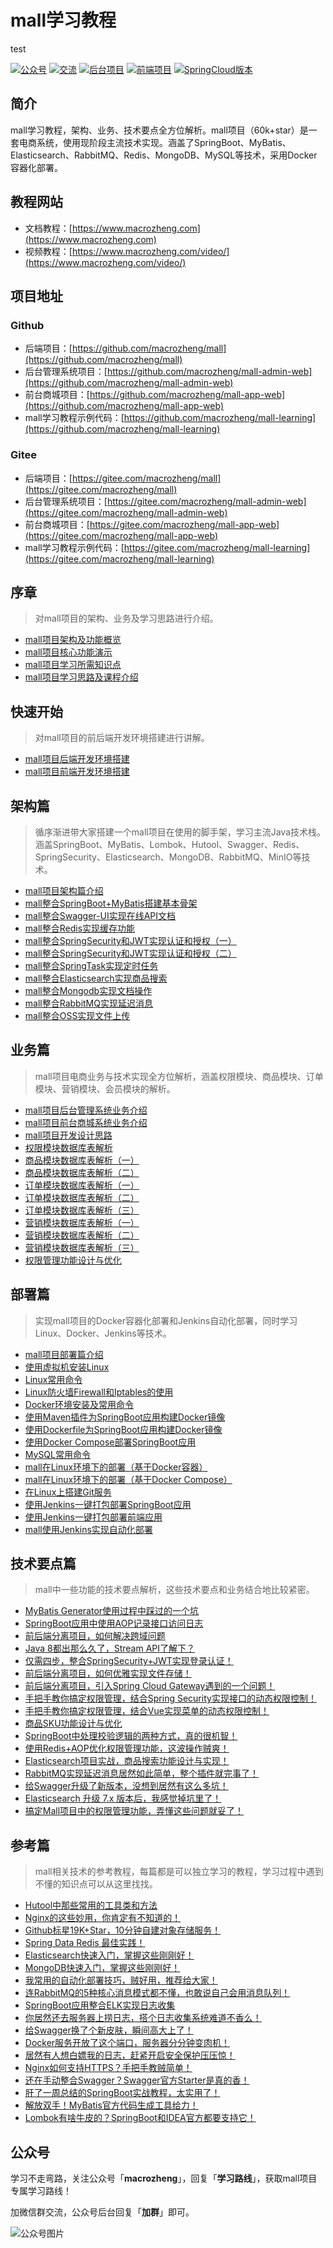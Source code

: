 # mall学习教程
test
<p>
    <a href="#公众号"><img src="http://macro-oss.oss-cn-shenzhen.aliyuncs.com/mall/badge/%E5%85%AC%E4%BC%97%E5%8F%B7-macrozheng-blue.svg" alt="公众号"></a>
    <a href="#公众号"><img src="http://macro-oss.oss-cn-shenzhen.aliyuncs.com/mall/badge/%E4%BA%A4%E6%B5%81-%E5%BE%AE%E4%BF%A1%E7%BE%A4-2BA245.svg" alt="交流"></a>
    <a href="https://github.com/macrozheng/mall"><img src="http://macro-oss.oss-cn-shenzhen.aliyuncs.com/mall/badge/%E5%90%8E%E5%8F%B0%E9%A1%B9%E7%9B%AE-mall-blue.svg" alt="后台项目"></a>
    <a href="https://github.com/macrozheng/mall-admin-web"><img src="http://macro-oss.oss-cn-shenzhen.aliyuncs.com/mall/badge/%E5%89%8D%E7%AB%AF%E9%A1%B9%E7%9B%AE-mall--admin--web-green.svg" alt="前端项目"></a>
    <a href="https://github.com/macrozheng/mall-swarm"><img src="http://macro-oss.oss-cn-shenzhen.aliyuncs.com/mall/badge/Cloud%E7%89%88%E6%9C%AC-mall--swarm-brightgreen.svg" alt="SpringCloud版本"></a>
</p>

## 简介

mall学习教程，架构、业务、技术要点全方位解析。mall项目（60k+star）是一套电商系统，使用现阶段主流技术实现。涵盖了SpringBoot、MyBatis、Elasticsearch、RabbitMQ、Redis、MongoDB、MySQL等技术，采用Docker容器化部署。

## 教程网站

- 文档教程：[https://www.macrozheng.com](https://www.macrozheng.com)
- 视频教程：[https://www.macrozheng.com/video/](https://www.macrozheng.com/video/)

## 项目地址

### Github

- 后端项目：[https://github.com/macrozheng/mall](https://github.com/macrozheng/mall)
- 后台管理系统项目：[https://github.com/macrozheng/mall-admin-web](https://github.com/macrozheng/mall-admin-web)
- 前台商城项目：[https://github.com/macrozheng/mall-app-web](https://github.com/macrozheng/mall-app-web)
- mall学习教程示例代码：[https://github.com/macrozheng/mall-learning](https://github.com/macrozheng/mall-learning)

### Gitee

- 后端项目：[https://gitee.com/macrozheng/mall](https://gitee.com/macrozheng/mall)
- 后台管理系统项目：[https://gitee.com/macrozheng/mall-admin-web](https://gitee.com/macrozheng/mall-admin-web)
- 前台商城项目：[https://gitee.com/macrozheng/mall-app-web](https://gitee.com/macrozheng/mall-app-web)
- mall学习教程示例代码：[https://gitee.com/macrozheng/mall-learning](https://gitee.com/macrozheng/mall-learning)

## 序章

> 对mall项目的架构、业务及学习思路进行介绍。

- [mall项目架构及功能概览](https://www.macrozheng.com/mall/foreword/mall_foreword_01.html)
- [mall项目核心功能演示](https://www.macrozheng.com/mall/foreword/mall_foreword_02.html)
- [mall项目学习所需知识点](https://www.macrozheng.com/mall/foreword/mall_foreword_03.html)
- [mall项目学习思路及课程介绍](https://www.macrozheng.com/mall/foreword/mall_foreword_04.html)

## 快速开始

> 对mall项目的前后端开发环境搭建进行讲解。

- [mall项目后端开发环境搭建](https://www.macrozheng.com/mall/start/mall_deploy_windows.html)
- [mall项目前端开发环境搭建](https://www.macrozheng.com/mall/start/mall_deploy_web.html)

## 架构篇

> 循序渐进带大家搭建一个mall项目在使用的脚手架，学习主流Java技术栈。涵盖SpringBoot、MyBatis、Lombok、Hutool、Swagger、Redis、SpringSecurity、Elasticsearch、MongoDB、RabbitMQ、MinIO等技术。

- [mall项目架构篇介绍](https://www.macrozheng.com/mall/architect/mall_arch_overview.html)
- [mall整合SpringBoot+MyBatis搭建基本骨架](https://www.macrozheng.com/mall/architect/mall_arch_01.html)
- [mall整合Swagger-UI实现在线API文档](https://www.macrozheng.com/mall/architect/mall_arch_02.html)
- [mall整合Redis实现缓存功能](https://www.macrozheng.com/mall/architect/mall_arch_03.html)
- [mall整合SpringSecurity和JWT实现认证和授权（一）](https://www.macrozheng.com/mall/architect/mall_arch_04.html)
- [mall整合SpringSecurity和JWT实现认证和授权（二）](https://www.macrozheng.com/mall/architect/mall_arch_05.html)
- [mall整合SpringTask实现定时任务](https://www.macrozheng.com/mall/architect/mall_arch_06.html)
- [mall整合Elasticsearch实现商品搜索](https://www.macrozheng.com/mall/architect/mall_arch_07.html)
- [mall整合Mongodb实现文档操作](https://www.macrozheng.com/mall/architect/mall_arch_08.html)
- [mall整合RabbitMQ实现延迟消息](https://www.macrozheng.com/mall/architect/mall_arch_09.html)
- [mall整合OSS实现文件上传](https://www.macrozheng.com/mall/architect/mall_arch_10.html)

## 业务篇

> mall项目电商业务与技术实现全方位解析，涵盖权限模块、商品模块、订单模块、营销模块、会员模块的解析。

- [mall项目后台管理系统业务介绍](https://www.macrozheng.com/mall/database/mall_business_overview.html)
- [mall项目前台商城系统业务介绍](https://www.macrozheng.com/mall/database/mall_business_app_overview.html)
- [mall项目开发设计思路](https://www.macrozheng.com/mall/database/mall_dev_design.html)
- [权限模块数据库表解析](https://www.macrozheng.com/mall/database/mall_ums_01.html)
- [商品模块数据库表解析（一）](https://www.macrozheng.com/mall/database/mall_pms_01.html)
- [商品模块数据库表解析（二）](https://www.macrozheng.com/mall/database/mall_pms_02.html)
- [订单模块数据库表解析（一）](https://www.macrozheng.com/mall/database/mall_oms_01.html)
- [订单模块数据库表解析（二）](https://www.macrozheng.com/mall/database/mall_oms_02.html)
- [订单模块数据库表解析（三）](https://www.macrozheng.com/mall/database/mall_oms_03.html)
- [营销模块数据库表解析（一）](https://www.macrozheng.com/mall/database/mall_sms_01.html)
- [营销模块数据库表解析（二）](https://www.macrozheng.com/mall/database/mall_sms_02.html)
- [营销模块数据库表解析（三）](https://www.macrozheng.com/mall/database/mall_sms_03.html)
- [权限管理功能设计与优化](https://www.macrozheng.com/mall/database/mall_permission.html)

## 部署篇

> 实现mall项目的Docker容器化部署和Jenkins自动化部署，同时学习Linux、Docker、Jenkins等技术。

- [mall项目部署篇介绍](https://www.macrozheng.com/mall/deploy/mall_deploy_overview.html)
- [使用虚拟机安装Linux](https://www.macrozheng.com/mall/deploy/linux_install.html)
- [Linux常用命令](https://www.macrozheng.com/mall/deploy/linux_command.html)
- [Linux防火墙Firewall和Iptables的使用](https://www.macrozheng.com/mall/deploy/linux_firewall.html)
- [Docker环境安装及常用命令](https://www.macrozheng.com/mall/deploy/docker_command.html)
- [使用Maven插件为SpringBoot应用构建Docker镜像](https://www.macrozheng.com/mall/deploy/docker_maven.html)
- [使用Dockerfile为SpringBoot应用构建Docker镜像](https://www.macrozheng.com/mall/deploy/docker_file.html)
- [使用Docker Compose部署SpringBoot应用](https://www.macrozheng.com/mall/deploy/docker_compose.html)
- [MySQL常用命令](https://www.macrozheng.com/mall/deploy/mysql.html)
- [mall在Linux环境下的部署（基于Docker容器）](https://www.macrozheng.com/mall/deploy/mall_deploy_docker.html)
- [mall在Linux环境下的部署（基于Docker Compose）](https://www.macrozheng.com/mall/deploy/mall_deploy_docker_compose.html)
- [在Linux上搭建Git服务](https://www.macrozheng.com/mall/deploy/gogs_start.html)
- [使用Jenkins一键打包部署SpringBoot应用](https://www.macrozheng.com/mall/deploy/jenkins.html)
- [使用Jenkins一键打包部署前端应用](https://www.macrozheng.com/mall/deploy/jenkins_vue.html)
- [mall使用Jenkins实现自动化部署](https://www.macrozheng.com/mall/deploy/mall_deploy_jenkins.html)


## 技术要点篇

> mall中一些功能的技术要点解析，这些技术要点和业务结合地比较紧密。

- [MyBatis Generator使用过程中踩过的一个坑](https://www.macrozheng.com/mall/technology/mybatis_mapper.html)
- [SpringBoot应用中使用AOP记录接口访问日志](https://www.macrozheng.com/mall/technology/aop_log.html)
- [前后端分离项目，如何解决跨域问题](https://www.macrozheng.com/mall/technology/springboot_cors.html)
- [Java 8都出那么久了，Stream API了解下？](https://www.macrozheng.com/mall/technology/java_stream.html)
- [仅需四步，整合SpringSecurity+JWT实现登录认证！](https://www.macrozheng.com/mall/technology/springsecurity_use.html)
- [前后端分离项目，如何优雅实现文件存储！](https://www.macrozheng.com/mall/technology/minio_use.html)
- [前后端分离项目，引入Spring Cloud Gateway遇到的一个问题！](https://www.macrozheng.com/mall/technology/gateway_cors.html)
- [手把手教你搞定权限管理，结合Spring Security实现接口的动态权限控制！](https://www.macrozheng.com/mall/technology/permission_back.html)
- [手把手教你搞定权限管理，结合Vue实现菜单的动态权限控制！](https://www.macrozheng.com/mall/technology/permission_front.html)
- [商品SKU功能设计与优化](https://www.macrozheng.com/mall/technology/product_sku.html)
- [SpringBoot中处理校验逻辑的两种方式，真的很机智！](https://www.macrozheng.com/mall/technology/springboot_validator.html)
- [使用Redis+AOP优化权限管理功能，这波操作贼爽！](https://www.macrozheng.com/mall/technology/redis_permission.html)
- [Elasticsearch项目实战，商品搜索功能设计与实现！](https://www.macrozheng.com/mall/technology/product_search.html)
- [RabbitMQ实现延迟消息居然如此简单，整个插件就完事了！](https://www.macrozheng.com/mall/technology/rabbitmq_delay.html)
- [给Swagger升级了新版本，没想到居然有这么多坑！](https://www.macrozheng.com/mall/technology/swagger_upgrade.html)
- [Elasticsearch 升级 7.x 版本后，我感觉掉坑里了！](https://www.macrozheng.com/mall/technology/elasticsearch_upgrade.html)
- [搞定Mall项目中的权限管理功能，弄懂这些问题就妥了！](https://www.macrozheng.com/mall/technology/mall_permission_question.html)

## 参考篇

> mall相关技术的参考教程，每篇都是可以独立学习的教程，学习过程中遇到不懂的知识点可以从这里找找。

- [Hutool中那些常用的工具类和方法 ](https://www.macrozheng.com/mall/reference/hutool_start.html)
- [Nginx的这些妙用，你肯定有不知道的！](https://www.macrozheng.com/mall/reference/nginx.html)
- [Github标星19K+Star，10分钟自建对象存储服务！](https://www.macrozheng.com/mall/reference/minio.html)
- [Spring Data Redis 最佳实践！](https://www.macrozheng.com/mall/reference/spring_data_redis.html)
- [Elasticsearch快速入门，掌握这些刚刚好！](https://www.macrozheng.com/mall/reference/elasticsearch_start.html)
- [MongoDB快速入门，掌握这些刚刚好！](https://www.macrozheng.com/mall/reference/mongodb_start.html)
- [我常用的自动化部署技巧，贼好用，推荐给大家！](https://www.macrozheng.com/mall/reference/springboot_auto_deploy.html)
- [连RabbitMQ的5种核心消息模式都不懂，也敢说自己会用消息队列！](https://www.macrozheng.com/mall/reference/rabbitmq_start.html)
- [SpringBoot应用整合ELK实现日志收集](https://www.macrozheng.com/mall/reference/mall_tiny_elk.html)
- [你居然还去服务器上捞日志，搭个日志收集系统难道不香么！](https://www.macrozheng.com/mall/reference/mall_elk_advance.html)
- [给Swagger换了个新皮肤，瞬间高大上了！](https://www.macrozheng.com/mall/reference/knife4j_start.html)
- [Docker服务开放了这个端口，服务器分分钟变肉机！](https://www.macrozheng.com/mall/reference/docker_protect_socket.html)
- [居然有人想白嫖我的日志，赶紧开启安全保护压压惊！](https://www.macrozheng.com/mall/reference/elk_security.html)
- [Nginx如何支持HTTPS？手把手教贼简单！](https://www.macrozheng.com/mall/reference/nginx_https_start.html)
- [还在手动整合Swagger？Swagger官方Starter是真的香！](https://www.macrozheng.com/mall/reference/swagger_starter.html)
- [肝了一周总结的SpringBoot实战教程，太实用了！](https://www.macrozheng.com/mall/reference/springboot_start.html)
- [解放双手！MyBatis官方代码生成工具给力！](https://www.macrozheng.com/mall/reference/mybatis_generator_start.html)
- [Lombok有啥牛皮的？SpringBoot和IDEA官方都要支持它！](https://www.macrozheng.com/mall/reference/lombok_start.html)

## 公众号

学习不走弯路，关注公众号「**macrozheng**」，回复「**学习路线**」，获取mall项目专属学习路线！

加微信群交流，公众号后台回复「**加群**」即可。

![公众号图片](http://macro-oss.oss-cn-shenzhen.aliyuncs.com/mall/banner/qrcode_for_macrozheng_258.jpg)

